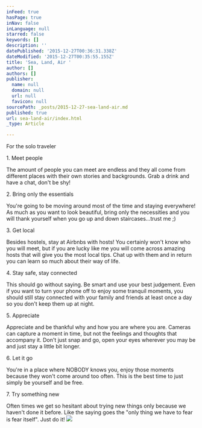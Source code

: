 ```yaml
---
inFeed: true
hasPage: true
inNav: false
inLanguage: null
starred: false
keywords: []
description: ''
datePublished: '2015-12-27T00:36:31.338Z'
dateModified: '2015-12-27T00:35:55.155Z'
title: 'Sea, Land, Air '
author: []
authors: []
publisher:
  name: null
  domain: null
  url: null
  favicon: null
sourcePath: _posts/2015-12-27-sea-land-air.md
published: true
url: sea-land-air/index.html
_type: Article

---
```

For the solo traveler 

1\. Meet people

The amount of people you can meet are endless and they all come from different places with their own stories and backgrounds. Grab a drink and have a chat, don't be shy! 

2\. Bring only the essentials

You're going to be moving around most of the time and staying everywhere! As much as you want to look beautiful, bring only the necessities and you will thank yourself when you go up and down staircases...trust me ;)

3\. Get local

Besides hostels, stay at Airbnbs with hosts! You certainly won't know who you will meet, but if you are lucky like me you will come across amazing hosts that will give you the most local tips. Chat up with them and in return you can learn so much about their way of life.

4\. Stay safe, stay connected

This should go without saying. Be smart and use your best judgement. Even if you want to turn your phone off to enjoy some tranquil moments, you should still stay connected with your family and friends at least once a day so you don't keep them up at night.

5\. Appreciate 

Appreciate and be thankful why and how you are where you are. Cameras can capture a moment in time, but not the feelings and thoughts that accompany it. Don't just snap and go, open your eyes wherever you may be and just stay a little bit longer.

6\. Let it go

You're in a place where NOBODY knows you, enjoy those moments because they won't come around too often. This is the best time to just simply be yourself and be free. 

7\. Try something new

Often times we get so hesitant about trying new things only because we haven't done it before. Like the saying goes the "only thing we have to fear is fear itself". Just do it!
![](https://the-grid-user-content.s3-us-west-2.amazonaws.com/eb332254-2dc0-4d86-b4b7-9b9fc45326b5.jpg)